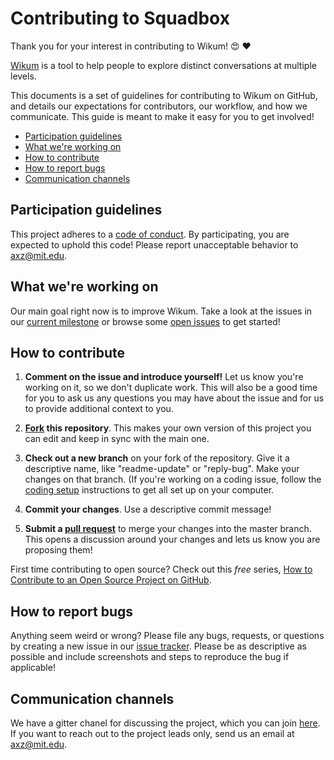 # Contributing to Squadbox

Thank you for your interest in contributing to Wikum! :heart_eyes: :heart: 

[Wikum](http://wikum.csail.mit.edu/) is a tool to help people to explore distinct conversations at multiple levels.

This documents is a set of guidelines for contributing to Wikum on GitHub, and details our expectations for contributors, our workflow, and how we communicate. This guide is meant to make it easy for you to get involved!


* [Participation guidelines](#participation-guidelines)
* [What we're working on](#what-were-working-on)
* [How to contribute](#how-to-contribute)
* [How to report bugs](#how-to-report-bugs)
* [Communication channels](#communication-channels)

## Participation guidelines

This project adheres to a [code of conduct](CODE_OF_CONDUCT.md). By participating, you are expected to uphold this code! Please report unacceptable behavior to [axz@mit.edu](mailto:axz@mit.edu).

## What we're working on
Our main goal right now is to improve Wikum. Take a look at the issues in our [current milestone](https://github.com/amyxzhang/wikum/milestone/1) or browse some [open issues](https://github.com/amyxzhang/wikum/issues?utf8=%E2%9C%93&q=is%3Aopen%20is%3Aissue%20) to get started!


## How to contribute

1. **Comment on the issue and introduce yourself!** Let us know you're working on it, so we don't duplicate work. This will also be a good time for you to ask us any questions you may have about the issue and for us to provide additional context to you. 

2. **[Fork](https://help.github.com/articles/fork-a-repo/) this repository**. This makes your own version of this project you can edit and keep in sync with the main one. 

3. **Check out a new branch** on your fork of the repository. Give it a descriptive name, like "readme-update" or "reply-bug". Make your changes on that branch. (If you're working on a coding issue, follow the [coding setup](/coding_setup.md) instructions to get all set up on your computer.

4. **Commit your changes**. Use a descriptive commit message!  

5. **Submit a [pull request](https://help.github.com/articles/proposing-changes-to-a-project-with-pull-requests/)** to merge your changes into the master branch. This opens a discussion around your changes and lets us know you are proposing them! 

First time contributing to open source? Check out this *free* series, [How to Contribute to an Open Source Project on GitHub](https://egghead.io/series/how-to-contribute-to-an-open-source-project-on-github).

## How to report bugs

Anything seem weird or wrong? Please file any bugs, requests, or questions by creating a new issue in our [issue tracker](http://www.github.com/amyxzhang/wikum/issues). Please be as descriptive as possible and include screenshots and steps to reproduce the bug if applicable! 

## Communication channels

We have a gitter chanel for discussing the project, which you can join [here](https://gitter.im/haystack/wikum). If you want to reach out to the project leads only, send us an email at [axz@mit.edu](mailto:axz@mit.edu). 